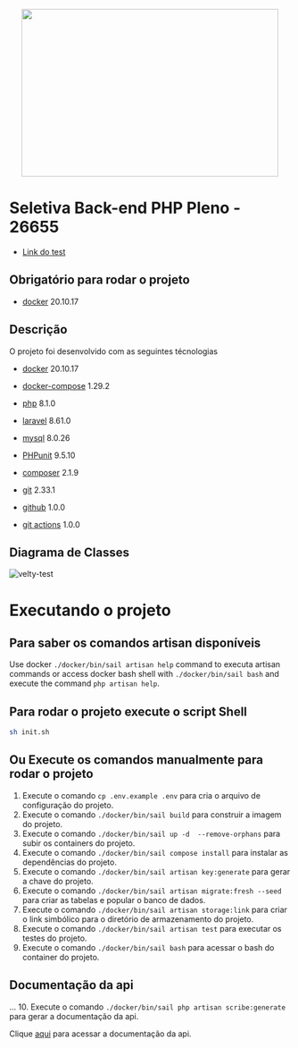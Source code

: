 <p align="center">
  <img width="460" height="300" src="https://user-images.githubusercontent.com/32068444/190035647-c00e8c36-c370-41f1-a99b-e48bfd09c7ce.svg">
</p>

# Seletiva Back-end PHP Pleno - 26655

- [Link do test](https://docs.google.com/document/d/1U4-DS-Vt8zt5pEoTGc2wiFv-Zt7MHurG6n_6QWOovrs/edit#heading=h.3oakqlcnrn94) 

## Obrigatório para rodar o projeto

- [docker](https://docs.docker.com/get-docker/) 20.10.17

## Descrição

O projeto foi desenvolvido com as seguintes técnologias

- [docker](https://docs.docker.com/get-docker/) 20.10.17
- [docker-compose](https://docs.docker.com/compose/install/) 1.29.2
- [php](https://www.php.net/releases/8.1/en.php) 8.1.0
- [laravel](https://laravel.com/docs/8.x/releases) 8.61.0
- [mysql](https://dev.mysql.com/doc/relnotes/mysql/8.0/en/) 8.0.26
- [PHPunit](https://phpunit.readthedocs.io/en/9.5/) 9.5.10
- [composer](https://getcomposer.org/doc/00-intro.md) 2.1.9

- [git](https://git-scm.com/doc) 2.33.1
- [github](https://docs.github.com/pt) 1.0.0
- [git actions](https://docs.github.com/pt/actions) 1.0.0




## Diagrama de Classes
![velty-test](https://user-images.githubusercontent.com/32068444/190558722-fb9ce555-0076-4ae4-852f-b3a483071ae6.jpg)



# Executando o projeto
## Para saber os comandos artisan disponíveis

Use docker `./docker/bin/sail artisan help` command to executa artisan commands or access docker bash shell with `./docker/bin/sail bash` and execute the command `php artisan help`.


## Para rodar o projeto execute o script Shell

``` bash
sh init.sh
```

## Ou  Execute os comandos manualmente para rodar o projeto

01. Execute o comando `cp .env.example .env` para cria o arquivo de configuração do projeto.
02. Execute o comando `./docker/bin/sail build` para construir a imagem do projeto.
03. Execute o comando `./docker/bin/sail up -d  --remove-orphans`  para subir os containers do projeto.
04. Execute o comando `./docker/bin/sail compose install` para instalar as dependências do projeto.
05. Execute o comando `./docker/bin/sail artisan key:generate` para gerar a chave do projeto.
06. Execute o comando `./docker/bin/sail artisan migrate:fresh --seed` para criar as tabelas e popular o banco de dados.
07. Execute o comando `./docker/bin/sail artisan storage:link` para criar o link simbólico para o diretório de armazenamento do projeto.
08. Execute o comando `./docker/bin/sail artisan test`  para executar os testes do projeto.
09. Execute o comando `./docker/bin/sail bash` para acessar o bash do container do projeto.

## Documentação da api

... 10. Execute o comando `./docker/bin/sail php artisan scribe:generate` para gerar a documentação da api.

Clique [aqui](http://localhost:9000/docs) para acessar a documentação da api.
